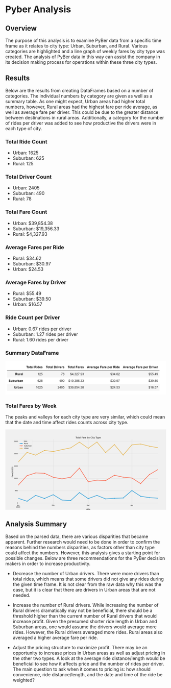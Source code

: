 # Pyber Analysis

## Overview
The purpose of this analysis is to examine PyBer data from a specific time frame as it relates to city type: Urban, Suburban, and Rural.  Various categories are highlighted and a line graph of weekly fares by city type was created.  The analysis of PyBer data in this way can assist the company in its decision making process for operations within these three city types. 

## Results
Below are the results from creating DataFrames based on a number of categories. The individual numbers by category are given as well as a summary table.  As one might expect, Urban areas had higher total numbers, however, Rural areas had the highest fare per ride average, as well as average fare per driver. This could be due to the greater distance between destinations in rural areas. Additionally, a category for the number of rides per driver was added to see how productive the drivers were in each type of city.

### Total Ride Count
- Urban: 1625
- Suburban: 625
- Rural: 125

### Total Driver Count
- Urban: 2405
- Suburban: 490
- Rural: 78

### Total Fare Count
- Urban: $39,854.38
- Suburban: $19,356.33
- Rural: $4,327.93

### Average Fares per Ride
- Rural: $34.62
- Suburban: $30.97
- Urban: $24.53

### Average Fares by Driver
- Rural: $55.49
- Suburban: $39.50
- Urban: $16.57

### Ride Count per Driver
- Urban:  0.67 rides per driver
- Suburban: 1.27 rides per driver
- Rural:  1.60 rides per driver

### Summary DataFrame
![PyBer Summary](https://github.com/cflavallee/Pyber_Analysis/blob/main/analysis/Summary%20DataFrame.PNG)


### Total Fares by Week
The peaks and valleys for each city type are very similar, which could mean that the date and time affect rides counts across city type. 

![PyBer Summary](https://github.com/cflavallee/Pyber_Analysis/blob/main/analysis/TotalFare.png)


## Analysis Summary 
Based on the parsed data, there are various disparities that became apparent.  Further research would need to be done in order to confirm the reasons behind the numbers disparities, as factors other than city type could affect the numbers.  However, this analysis gives a starting point for possible changes.  Below are three recommendations for the PyBer decision makers in order to increase productivity.  

- Decrease the number of Urban drivers.  There were more drivers than total rides, which means that some drivers did not give any rides during the given time frame.  It is not clear from the raw data why this was the case, but it is clear that there are drivers in Urban areas that are not needed. 

- Increase the number of Rural drivers.  While increasing the number of Rural drivers dramatically may not be beneficial, there should be a threshold higher than the current number of Rural drivers that would increase profit.  Given the presumed shorter ride length in Urban and Suburban areas, one would assume the drivers would average more rides.  However, the Rural drivers averaged more rides.  Rural areas also averaged a higher average fare per ride. 

- Adjust the pricing structure to maximize profit.  There may be an opportunity to increase prices in Urban areas as well as adjust pricing in the other two types.  A look at the average ride distance/length would be beneficial to see how it affects price and the number of rides per driver.  The main question to ask when it comes to pricing is: how should convenience, ride distance/length, and the date and time of the ride be weighted?